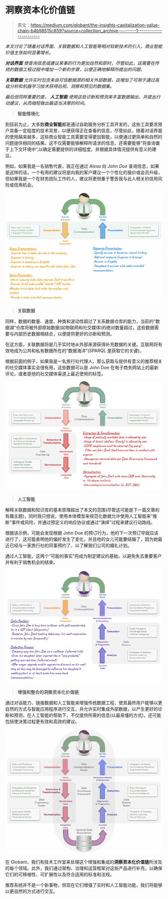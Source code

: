 # 洞察资本化价值链

> 原文：<https://medium.com/globant/the-insights-capitalization-value-chain-b4b98515c859?source=collection_archive---------1----------------------->

*本文讨论了随着对话界面、关联数据和人工智能等相对较新技术的引入，商业智能价值主张如何显著增长。*

***对话界面*** *使查询信息或建议某事的行为更加自然和即时，尽管如此，这需要在传统的数据工程过程中增加一个新的步骤，以便正确地解释所提出的问题。*

***关联数据*** *允许实时包含来自可信数据源的相关外部数据，这增加了可用于通过高级分析和机器学习技术获得后视、洞察和预见的数据集。*

*最后但同样重要的是，* ***人工智能*** *使用这些诊断和预测来丰富数据输出，并提出行动建议，从而缩短做出最适当决策的时间。*

> **智能情境化**

到目前为止，大多数**商业智能**都是通过自助服务分析工具开发的，这些工具要求用户具备一定程度的技术背景，以便获得正在查看的信息，尽管如此，随着对话界面的使用越来越多，这些商业智能工具需要变得更加智能，以便通过更简单和自然的问题提供相同的结果。这不仅需要能够解释所请求的信息，还需要能够“将查询置于上下文环境中”,以确定需要提供的详细程度，并根据具体情况提供有意义的建议。

例如，如果我是一名销售代表，我正在通过 *Alexa* 向 *John Doe* 查询信息，如果是这样的话，一个有用的建议将是向我的客户建议一个个性化的报价或会员升级，但如果我是一个在财务团队工作的人，建议将更侧重于警告我与此人相关的信用风险或信用机会。

![](img/3347732b2d5324547c1521ca62f17572.png)

> **关联数据**

同样，数据的数量、速度、种类和波动性超过了关系数据仓库的能力，当前的“数据湖”仓库将被外部原始数据(如物联网和社交媒体)的绝对数量超过，这些数据需要与内部历史数据相结合，以便提供更好的诊断和预测。

在这方面，关联数据将是几乎实时地从外部来源获得补充数据的关键。互联网将有效地成为公共和私有数据所在的“数据海洋”(SPARQL 是获取它的关键)。

根据前面的例子，如果我是一名旅行社代理人，那么获取与提供有意义的推荐相关的社交媒体事实会很有用，这些数据可以是 John Doe 在电子商务网站上的最新评论，或者是他的社交媒体渠道上最近使用的标签。

![](img/f95ec4ee6955638eb5be57269be026c7.png)

> **人工智能**

解释关联数据和知识库的基本原理超出了本文的范围(尽管这可能是下一篇文章的有趣主题)，同时我只想说，使用本体模型来规范化数据允许使用人工智能来“推断”事件或风险，并通过预定义的响应协议或通过“演绎”过程来建议行动路线。

根据该示例，可能会发现根据 John Doe 的预订行为，他的下一次预订早就应该进行了，这可能表明他的偏好发生了变化，并且他的女儿可能要结婚了，因为她最近已经与一家旅行社的同事预约了，以了解我们公司的婚礼计划。

通过人工智能，这两个“可能的事实”将成为制定建议的基础，以避免失去重要客户并有利于销售机会的结束。

![](img/6800e522b202170209949f16d21e9f21.png)

> **增强和整合的洞察资本化价值链**

通过对话能力、链接数据和人工智能来增强传统数据工程，使其最终用户能够以更自然的方式与智能应用程序进行交互，并允许实时集成外部数据，以产生更好的诊断和预测，在人工智能的帮助下，不仅提供所需的信息(以最易懂的方式)，还可能包括使决策过程更有效和高效的建议。

![](img/a223f3fe001593277fc8cb0bd59f8c15.png)

在 Globant，我们有技术工作室来处理这个增强和集成的**洞察资本化价值链**所涉及的每个领域。此外，我们通过架构、治理和运营框架对这些产品进行补充，以确保它们的可移植性、可扩展性以及符合适用的标准和法规。

推荐系统并不是一个新事物，但现在它们增强了实时和人工智能功能，我们将能够以更自然的方式进行交互。